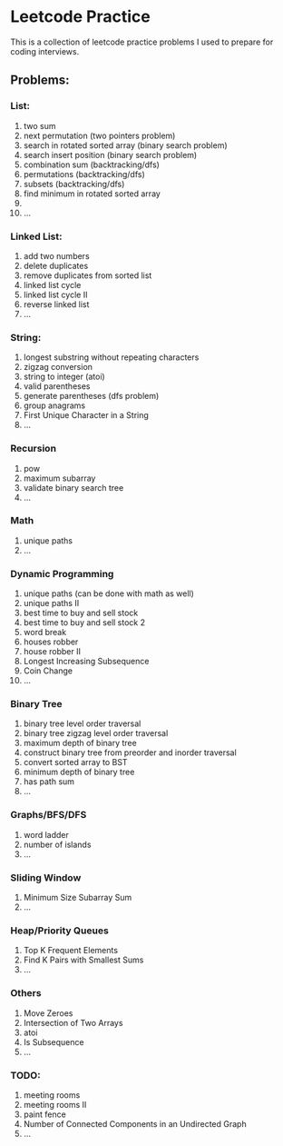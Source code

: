 # Leetcode Practice

This is a collection of leetcode practice problems I used to prepare
for coding interviews.

## Problems:

### List:
1. two sum
2. next permutation (two pointers problem)
3. search in rotated sorted array (binary search problem)
4. search insert position (binary search problem)
5. combination sum (backtracking/dfs)
6. permutations (backtracking/dfs)
7. subsets (backtracking/dfs)
8. find minimum in rotated sorted array
9. 
10. ...

### Linked List:
1. add two numbers
2. delete duplicates
3. remove duplicates from sorted list
4. linked list cycle
5. linked list cycle II
6. reverse linked list
7. ...

### String:
1. longest substring without repeating characters
2. zigzag conversion
3. string to integer (atoi)
4. valid parentheses
5. generate parentheses (dfs problem)
6. group anagrams
7. First Unique Character in a String
8. ...

### Recursion
1. pow
2. maximum subarray
3. validate binary search tree
4. ...

### Math
1. unique paths
2. ...

### Dynamic Programming
1. unique paths (can be done with math as well)
2. unique paths II
3. best time to buy and sell stock
4. best time to buy and sell stock 2
5. word break
6. houses robber
7. house robber II
8. Longest Increasing Subsequence
9. Coin Change
10. ...

### Binary Tree
1. binary tree level order traversal
2. binary tree zigzag level order traversal
3. maximum depth of binary tree
4. construct binary tree from preorder and inorder traversal
5. convert sorted array to BST
6. minimum depth of binary tree
7. has path sum
8. ...

### Graphs/BFS/DFS
1. word ladder
2. number of islands
3. ...

### Sliding Window
1. Minimum Size Subarray Sum
2. ...

### Heap/Priority Queues
1. Top K Frequent Elements
2. Find K Pairs with Smallest Sums
3. ...

### Others
1. Move Zeroes
2. Intersection of Two Arrays
3. atoi
4. Is Subsequence
5. ...


### TODO:
1. meeting rooms
2. meeting rooms II
3. paint fence
4. Number of Connected Components in an Undirected Graph
5. ...
